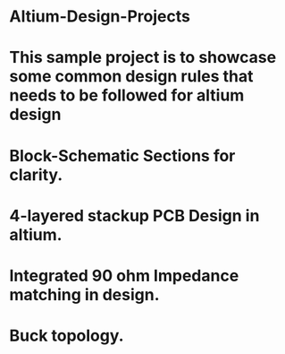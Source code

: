 # Altium-Design-Projects

# This sample project is to showcase some common design rules that needs to be followed for altium design

# Block-Schematic Sections for clarity.
# 4-layered stackup PCB Design in altium.
# Integrated 90 ohm Impedance matching in design.
# Buck topology.

